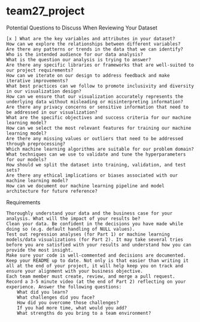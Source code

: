 # team27_project
Potential Questions to Discuss When Reviewing Your Dataset

    [x ] What are the key variables and attributes in your dataset?
    How can we explore the relationships between different variables?
    Are there any patterns or trends in the data that we can identify?
    Who is the intended audience for our data analysis?
    What is the question our analysis is trying to answer?
    Are there any specific libraries or frameworks that are well-suited to our project requirements?
    How can we iterate on our design to address feedback and make iterative improvements?
    What best practices can we follow to promote inclusivity and diversity in our visualization design?
    How can we ensure that our visualization accurately represents the underlying data without misleading or misinterpreting information?
    Are there any privacy concerns or sensitive information that need to be addressed in our visualization?
    What are the specific objectives and success criteria for our machine learning model?
    How can we select the most relevant features for training our machine learning model?
    Are there any missing values or outliers that need to be addressed through preprocessing?
    Which machine learning algorithms are suitable for our problem domain?
    What techniques can we use to validate and tune the hyperparameters for our models?
    How should we split the dataset into training, validation, and test sets?
    Are there any ethical implications or biases associated with our machine learning model?
    How can we document our machine learning pipeline and model architecture for future reference?

Requirements

    Thoroughly understand your data and the business case for your analysis. What will the impact of your results be?
    Clean your data. Be confident in the decisions you have made while doing so (e.g. default handling of NULL values).
    Test out regression analyses (for Part 1) or machine learning models/data visualizations (for Part 2). It may take several tries before you are satisfied with your results and understand how you can provide the most insight.
    Make sure your code is well-commented and decisions are documented.
    Keep your README up to date. Not only is that easier than writing it all at the end of your project, it will help keep you on track and ensure your alignment with your business objective.
    Each team member must create, review, and merge a pull request.
    Record a 3-5 minute video (at the end of Part 2) reflecting on your experience. Answer the following questions:
        What did you learn?
        What challenges did you face?
        How did you overcome those challenges?
        If you had more time, what would you add?
        What strengths do you bring to a team environment?
